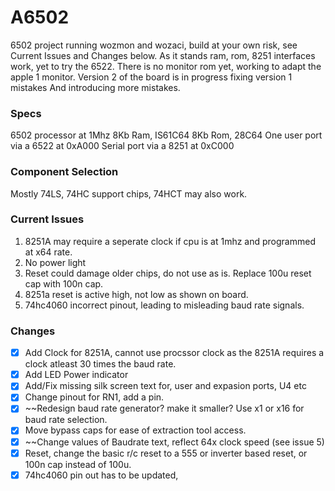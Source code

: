 # A6502
 6502 project running wozmon and wozaci, build at your own risk, see Current Issues and Changes below.
 As it stands ram, rom, 8251 interfaces work, yet to try the 6522.
 There is no monitor rom yet, working to adapt the apple 1 monitor.
 Version 2 of the board is in progress fixing version 1 mistakes And introducing more mistakes.
 
 
 ### Specs
 6502 processor at 1Mhz
 8Kb Ram, IS61C64
 8Kb Rom, 28C64
 One user port via a 6522 at 0xA000
 Serial port via a 8251 at 0xC000
 
 ### Component Selection
 Mostly 74LS, 74HC support chips, 74HCT may also work.
 
 ### Current Issues
 1.  8251A may require a seperate clock if cpu is at 1mhz and programmed at x64 rate.
 2.  No power light 
 3.  Reset could damage older chips, do not use as is. Replace 100u reset cap with 100n cap.
 4.  8251a reset is active high, not low as shown on board.
 5.  74hc4060 incorrect pinout, leading to misleading baud rate signals.

 ### Changes
 - [x]  Add Clock for 8251A, cannot use procssor clock as the 8251A requires a clock atleast 30 times the baud rate. 
 - [x]  Add LED Power indicator 
 - [x]  Add/Fix missing silk screen text for, user and expasion ports, U4 etc 
 - [x]  Change pinout for RN1, add a pin. 
 - [x]  ~~Redesign baud rate generator? make it smaller? Use x1 or x16 for baud rate selection.
 - [x]  Move bypass caps for ease of extraction tool access. 
 - [x]  ~~Change values of Baudrate text, reflect 64x clock speed (see issue 5)
 - [x]  Reset, change the basic r/c reset to a 555 or inverter based reset, or 100n cap instead of 100u. 
 - [x]  74hc4060 pin out has to be updated, 
